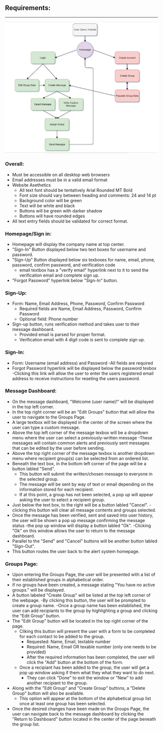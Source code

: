 ## **Requirements:** 
---
![alt text](BasicFlow.PNG)
### **Overall:**
  - Must be accessible on all desktop web browsers
  -	Email addresses must be in a valid email format
  - Website Asethetics
	- All text font should be tentatively Arial Rounded MT Bold
	- Font size should vary between heading and comments: 24 and 14 pt
	- Background color will be green
	- Text will be white and black
	- Buttons will be green with darker shadow
	- Buttons will have rounded edges
  - All text entry fields should be validated for correct format.
### **Homepage/Sign in:**
  - Homepage will display the company name at top center.
  - "Sign-In" Button displayed below two text boxes for username and password.
  - "Sign-Up" Button displayed below six texboxes for name, email, phone, password, confirm password, and verification code
  	- email textbox has a "verify email" hyperlink next to it to send the verification email and complete sign up.
  - "Forgot Password" hyperlink below "Sign-In" button. 
### **Sign-Up:**
  -	Form: Name, Email Address, Phone, Password, Confirm Password
	- Required fields are Name, Email Address, Password, Confirm Password
	- Optional field: Phone number
  -	Sign-up button, runs verification method and takes user to their message dashboard.
  	- Provided email is parsed for proper format.
	- Verification email with 4 digit code is sent to complete sign up.
### **Sign-In:** 
  - Form: Username (email address) and Password
	-All fields are required
  - Forgot Password hyperlink will be displayed below the password texbox
  	-Clicking this link will allow the user to enter the users registered email address to receive instructions for reseting the users password.
### **Message Dashboard:**
  - On the message dashboard, "Welcome (user name)!" will be displayed in the top left corner.
  - In the top right corner will be an "Edit Groups" button that will allow the user to navigate to the Groups Page.
  - A large textbox will be displayed in the center of the screen where the user can type a custom message.
  - Above the top left corner of the message texbox will be a dropdown menu where the user can select a previously-written message
  	-These messages will contain common alerts and previously sent messages that can be edited by the user before sending.
  - Above the top right corner of the message texbox is another dropdown menu where recipient group(s) can be selected from an ordered list.
  - Beneath the text box, in the bottom left corner of the page will be a button labled "Send". 
  	- This button will submit the written/chosen message to everyone in the selected group.
	- The message will be sent by way of text or email depending on the information stored for each recipient.
	- If at this point, a group has not been selected, a pop up will appear asking the user to select a recipient group.
  - Just below the text box, to the right will be a button labled "Cancel".
  	-clicking this button will clear all message contents and groups selected.
  - Once the message has been verified, sent and saved into user history, the user will be shown a pop up message confirming the message status
  	-the pop up window will display a button labled "Ok".
	-Clicking "Ok" on this window allows the user to return to the message dashboard. 
  - Parallel to the "Send" and "Cancel" buttons will be another button labled "Sign-Out".
  - This button routes the user back to the alert system homepage.
### **Groups Page:**
  - Upon entering the Groups Page, the user will be presented with a list of their established groups in alphabetical order.
  - If no groups have been created, a message stating "You have no active groups." will be displayed.
  - A button labeled "Create Group" will be listed at the top left corner of the webpage.
  	-By clicking this button, the user will be prompted to create a group name.
	-Once a group name has been established, the user can add recipiants to the group by highlighting a group and clicking the "Edit Group" button.
  - The "Edit Group" button will be located in the top right corner of the page.
  	- Cliking this button will present the user with a form to be completed for each contact to be added to the group.
		- Requested: Name, Email, textable number
		- Required: Name, Email OR texable number (only one needs to be provided)
		- After the required information has been completed, the user will click the "Add" button at the bottom of the form.
	- Once a recipiant has been added to the group, the user will get a pop up window asking if them what they what they want to do next.
		- They can click "Done" to exit the window or "New" to add another recipiant to the group.
  - Along with the "Edit Group" and "Create Group" buttons, a "Delete Group" button will also be available.  
	- This option will appear at the bottom of the alphabetical group list once at least one group has been selected.
  - Once the desired changes have been made on the Groups Page, the user can navigate back to the message dashboard by clicking the "Return to Dashboard" button located in the center of the page beneath the group list.
